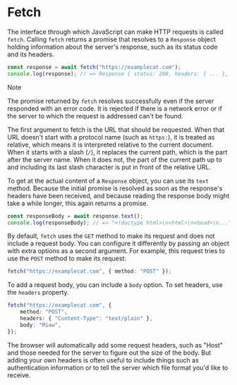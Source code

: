 # Fetch

The interface through which JavaScript can make HTTP requests is called
`fetch`. Calling `fetch` returns a promise that resolves to a `Response`
object holding information about the server's response, such as its
status code and its headers.

```ts
const response = await fetch("https://examplecat.com");
console.log(response); // => Response { status: 200, headers: { ... }, ... }
```

> [!NOTE]
> The promise returned by `fetch` resolves successfully even if the
> server responded with an error code. It is rejected if there is a
> network error or if the server to which the request is addressed can't
> be found.

The first argument to fetch is the URL that should be requested. When
that URL doesn't start with a protocol name (such as `https:`), it is
treated as relative, which means it is interpreted relative to the
current document. When it starts with a slash (`/`), it replaces the
current path, which is the part after the server name. When it does not,
the part of the current path up to and including its last slash
character is put in front of the relative URL.

To get at the actual content of a `Response` object, you can use its
`text` method. Because the initial promise is resolved as soon as the
response's headers have been received, and because reading the response
body might take a while longer, this again returns a promise.

```ts
const responseBody = await response.text();
console.log(responseBody); // => "<!doctype html>\n<html>\n<head>\n..."
```

By default, `fetch` uses the `GET` method to make its request and does
not include a request body. You can configure it differently by passing
an object with extra options as a second argument. For example, this
request tries to use the `POST` method to make its request:

```ts
fetch("https://examplecat.com", { method: "POST" });
```

To add a request body, you can include a `body` option. To set headers,
use the `headers` property.

```ts
fetch("https://examplecat.com", {
    method: "POST",
    headers: { "Content-Type": "text/plain" },
    body: "Miaw",
});
```

The browser will automatically add some request headers, such as "Host"
and those needed for the server to figure out the size of the body. But
adding your own headers is often useful to include things such as
authentication information or to tell the server which file format you'd
like to receive.
